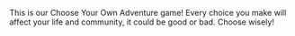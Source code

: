 This is our Choose Your Own Adventure game! Every choice you make will affect your life and community, it could be good or bad. Choose wisely!
